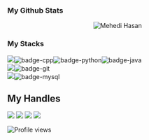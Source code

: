### My Github Stats
<p align="center"> <img src="https://github-readme-stats.vercel.app/api?username=1604078-MEHEDI&show_icons=true&count_private=true&theme=dark" alt="Mehedi Hasan" />

### My Stacks
<img src="https://img.shields.io/badge/Languages-151515?style=for-the-badge&logo=plex&logoColor=FFFFFF">![badge-cpp](https://img.shields.io/badge/c%2B%2B-151515?style=for-the-badge&logo=c%2B%2B&logoColor=79740e&labelColor=151515)![badge-python](https://img.shields.io/badge/python-151515?style=for-the-badge&logo=python&logoColor=79740e&labelColor=151515)![badge-java](https://img.shields.io/badge/java-151515?style=for-the-badge&logo=java&logoColor=79740e&labelColor=151515) <br/>
<img src="https://img.shields.io/badge/Frameworks-151515?style=for-the-badge&logo=IPFS&logoColor=FFFFFF">![badge-git](https://img.shields.io/badge/git-151515?style=for-the-badge&logo=git&logoColor=79740e&labelColor=151515) <br/>
<img src="https://img.shields.io/badge/Database-151515?style=for-the-badge&logo=Redis&logoColor=FFFFFF">![badge-mysql](https://img.shields.io/badge/mysql-151515?style=for-the-badge&logo=mysql&logoColor=79740e&labelColor=151515)

## My Handles
 [<img src="https://img.shields.io/badge/1604078-MEHEDI-151515?style=for-the-badge&logo=linkedin&logoColor=white">](https://www.linkedin.com/in/mehedi-hasan-ankur-b29a04205/)
 [<img src="https://img.shields.io/badge/1604078-MEHEDI-151515?style=for-the-badge&logo=SVG&logoColor=79740e">](https://profile-summary-for-github.com/user/1604078-MEHEDI) 
 [<img src="https://img.shields.io/badge/misir-151515?style=for-the-badge&logo=SVG&logoColor=79740e">](https://codeforces.com/profile/misir) 
 [<img src="https://img.shields.io/badge/misir-151515?style=for-the-badge&logo=SVG&logoColor=79740e">](https://www.codechef.com/users/misir) 

![Profile views](https://gpvc.arturio.dev/1604078-MEHEDI)
